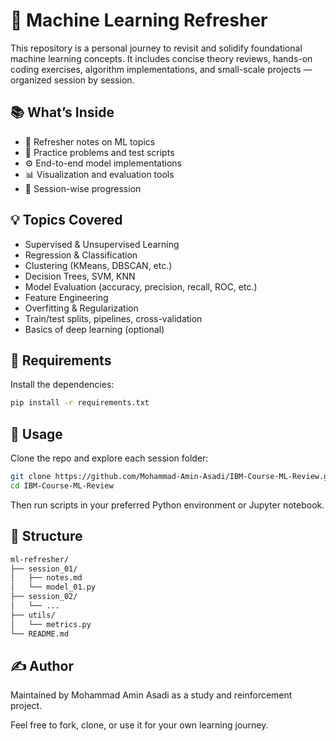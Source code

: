 # 🧠 Machine Learning Refresher

This repository is a personal journey to revisit and solidify foundational machine learning concepts. It includes concise theory reviews, hands-on coding exercises, algorithm implementations, and small-scale projects — organized session by session.

## 📚 What’s Inside

- 🔁 Refresher notes on ML topics  
- 🧪 Practice problems and test scripts  
- ⚙️ End-to-end model implementations  
- 📊 Visualization and evaluation tools  
- 📝 Session-wise progression  

## 💡 Topics Covered

- Supervised & Unsupervised Learning  
- Regression & Classification  
- Clustering (KMeans, DBSCAN, etc.)  
- Decision Trees, SVM, KNN  
- Model Evaluation (accuracy, precision, recall, ROC, etc.)  
- Feature Engineering  
- Overfitting & Regularization  
- Train/test splits, pipelines, cross-validation  
- Basics of deep learning (optional)  

## 🔧 Requirements

Install the dependencies:

```bash
pip install -r requirements.txt
```


## 🚀 Usage
Clone the repo and explore each session folder:

```bash
git clone https://github.com/Mohammad-Amin-Asadi/IBM-Course-ML-Review.git
cd IBM-Course-ML-Review
```

Then run scripts in your preferred Python environment or Jupyter notebook.

## 📁 Structure
``` bash
ml-refresher/
├── session_01/
│   ├── notes.md
│   └── model_01.py
├── session_02/
│   └── ...
├── utils/
│   └── metrics.py
└── README.md
```

## ✍️ Author
Maintained by Mohammad Amin Asadi as a study and reinforcement project.

Feel free to fork, clone, or use it for your own learning journey.

